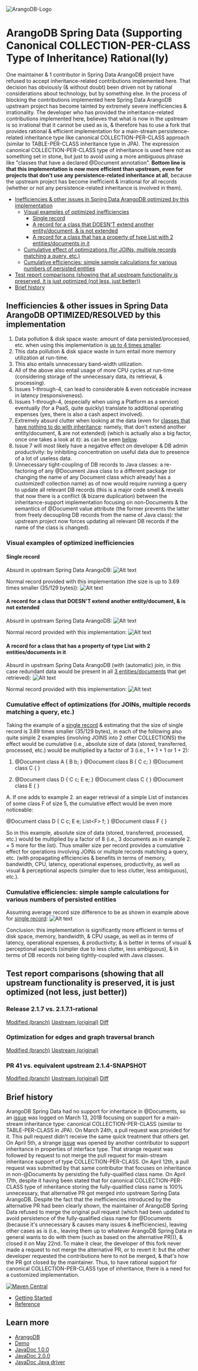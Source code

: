 ![ArangoDB-Logo](https://docs.arangodb.com/assets/arangodb_logo_2016_inverted.png)

# ArangoDB Spring Data (Supporting Canonical COLLECTION-PER-CLASS Type of Inheritance) Rational(ly) 

One maintainer & 1 contributor in Spring Data ArangoDB project have refused to accept inheritance-related contributions implemented here. That decision has obviously
(& without doubt) been driven not by rational considerations about technology, but by something else. In the process of blocking the contributions implemented here 
Spring Data ArangoDB upstream project has become tainted by extremely severe inefficiencies & irrationality. The developer who has provided the inheritance-related
contributions implemented here, believes that what is now in the upstream is so irrational that it cannot be used as is, & therefore has to use a fork that 
provides rational & efficient implementation for a main-stream persistence-related inheritance type like canonical COLLECTION-PER-CLASS approach (similar to 
TABLE-PER-CLASS inheritance type in JPA). The expression canonical COLLECTION-PER-CLASS type of inheritance is used here not as something set in stone, but just to avoid 
using a more ambiguous phrase like "classes that have a declared @Document annotation". **Bottom line is that this implementation is now more efficient than upstream, 
even for projects that don't use any persistence-related inheritance at all**, because the upstream project has become inefficient & irrational for all 
records (whether or not any persistence-related inheritance is involved in them). 

* [Inefficiencies & other issues in Spring Data ArangoDB optimized by this implementation](#inefficiencies_optimized)
    * [Visual examples of optimized inefficiencies](#visuals)
       * [Single record](#single)
       * [A record for a class that DOESN'T extend another entity/document, & is not extended](#noinheritance)
       * [A record for a class that has a property of type List with 2 entities/documents in it](#list)
    * [Cumulative effect of optimizations (for JOINs, multiple records matching a query, etc.)](#multiples)
    * [Cumulative efficiencies: simple sample calculations for various numbers of persisted entities](#calc)
* [Test report comparisons (showing that all upstream functionality is preserved, it is just optimized (not less, just better))](#testing)
* [Brief history](#history)

## <a name="inefficiencies_optimized"></a>Inefficiencies & other issues in Spring Data ArangoDB OPTIMIZED/RESOLVED by this implementation
1. Data pollution & disk space waste: amount of data persisted/processed, etc. when using this implementation is [up to 4 times smaller](#single).
2. This data pollution & disk space waste in turn entail more memory utilization at run-time.
3. This also entails unnecessary band-width utilization.
4. All of the above also entail usage of more CPU cycles at run-time (considering storage of the unnecessary data, its retrieval, & processing).
5. Issues 1-through-4, can lead to considerable & even noticeable increase in latency (responsiveness). 
6. Issues 1-through-4, (especially when using a Platform as a service) eventually (for a PaaS, quite quickly) translate to additional operating expenses 
(yes, there is also a cash aspect involved).
7. Extremely absurd clutter when looking at the data (even for 
[classes that have nothing to do with inheritance](#noinheritance): namely, 
that don't extend another entity/document, & are not extended) (which is actually also a big factor, once one takes a look at it): as can be seen 
[below](#list).
8. Issue 7 will most likely have a negative effect on developer & DB admin productivity: by inhibiting concentration on useful data due to presence of a lot of useless data.
9. Unnecessary tight-coupling of DB records to Java classes: a re-factoring of any @Document Java class to a different package (or changing the name of any Document 
class which already! has a customized! collection name) as of now would require running a query to update all relevant DB records (this is a major code smell & 
reveals that now there is a conflict (& bizarre duplication) between the inheritance-support implementation focusing on non-Documents & the semantics of @Document 
value attribute (the former prevents the latter from freely decoupling DB records from the name of Java class): the upstream project now forces updating all relevant 
DB records if the name of the class is changed).

### <a id="visuals"></a>Visual examples of optimized inefficiencies
#### <a id="single"></a>Single record

Absurd in upstream Spring Data ArangoDB:
![Alt text](docs/include/img/unreasonable.png?raw=true "Absurd")

Normal record provided with this implementation (the size is up to 3.69 times smaller (35/129 bytes)):
![Alt text](docs/include/img/reasonable.png?raw=true "Normal")

#### <a id="noinheritance"></a>A record for a class that DOESN'T extend another entity/document, & is not extended

Absurd in upstream Spring Data ArangoDB:
![Alt text](docs/include/img/aggregate_absurd.png?raw=true "Absurd")

Normal record provided with this implementation:
![Alt text](docs/include/img/aggregate.png?raw=true "Normal")

#### <a id="list"></a>A record for a class that has a property of type List with 2 entities/documents in it

Absurd in upstream Spring Data ArangoDB (with (automatic) join, in this case redundant data would be present in all [3 entities/documents](#multiples) that get retrieved):
![Alt text](docs/include/img/aggregate_with_collection_absurd.png?raw=true "Absurd")

Normal record provided with this implementation:
![Alt text](docs/include/img/aggregate_with_collection.png?raw=true "Normal")

### <a id="multiples"></a>Cumulative effect of optimizations (for JOINs, multiple records matching a query, etc.)
Taking the example of a [single record](#single) & estimating that the size of single record is 3.69 times smaller (35/129 bytes),
in each of the following also quite simple 2 examples (involving JOINS into 2 other COLLECTIONS) the effect would be cumulative 
(i.e., absolute size of data (stored, transferred, processed, etc.) would be multiplied by a factor of 3 (i.e., 1 + 1 + 1 or 1 + 2):

1. @Document
class A {
B b;
}
@Document
class B {
C c;
}
@Document
class C {
}

2. @Document
class D {
C c;
E e;
}
@Document
class C {
}
@Document
class E {
}

A.
If one adds to example 2. an eager retrieval of a simple List of instances of some class F of size 5, the cumulative effect would be
even more noticeable:

@Document
class D {
C c;
E e;
List&lt;F&gt; f;
}
@Document
class F {
}

So in this example, absolute size of data (stored, transferred, processed, etc.) would be multiplied by a factor of 8 
(i.e., 3 documents as in example 2. + 5 more for the list). Thus smaller size per record provides a cumulative effect for operations involving JOINs or multiple records matching a query, etc. (with propagating efficiencies & benefits in terms of memory, bandwidth, CPU, latency, operational expenses, productivity, 
as well as visual & perceptional aspects (simpler due to less clutter, less ambiguous), etc.).

### <a id="calc"></a>Cumulative efficiencies: simple sample calculations for various numbers of persisted entities
Assuming average record size difference to be as shown in example above for [single record](#single):
![Alt text](docs/include/img/efficiencies.png?raw=true "Efficiencies")

Conclusion: this implementation is significantly more efficient in terms of disk space, memory, bandwidth, & CPU usage, as well as in terms of latency, operational expenses, & productivity; & is better in terms of visual & perceptional aspects (simpler due to less clutter, less ambiguous), & in terms of 
DB records not being tightly-coupled with Java classes.

## <a name="testing"></a>Test report comparisons (showing that all upstream functionality is preserved, it is just optimized (not less, just better))
### Release 2.1.7 vs. 2.1.7.1-rational
[Modified (branch)](https://haqer1.github.io/arangodb-spring-data-rational/docs/branch/v2.1.7/auto-testing/modified/surefire-report.html)
[Upstream (original)](https://haqer1.github.io/arangodb-spring-data-rational/docs/branch/v2.1.7/auto-testing/original/surefire-report.html)
[Diff](https://haqer1.github.io/arangodb-spring-data-rational/docs/branch/v2.1.7/auto-testing/diff/)

### Optimization for edges and graph traversal branch
[Modified (branch)](https://haqer1.github.io/arangodb-spring-data-rational/docs/branch/optimization_for_edges_and_graph_traversal/auto-testing/modified/surefire-report.html)
[Upstream (original)](https://haqer1.github.io/arangodb-spring-data-rational/docs/branch/optimization_for_edges_and_graph_traversal/auto-testing/original/surefire-report.html)

### PR 41 vs. equivalent upstream 2.1.4-SNAPSHOT
[Modified (branch)](https://haqer1.github.io/arangodb-spring-data-rational/docs/branch/issue_40/auto-testing/modified/surefire-report.html)
[Upstream (original)](https://haqer1.github.io/arangodb-spring-data-rational/docs/branch/issue_40/auto-testing/original/surefire-report.html)
[Diff](https://haqer1.github.io/arangodb-spring-data-rational/docs/branch/issue_40/auto-testing/diff/)

## <a name="history"></a>Brief history
ArangoDB Spring Data had no support for inheritance in @Documents, so an [issue](https://github.com/arangodb/spring-data/issues/17#issue-304481714) was logged on 
March 13, 2018 focusing on support for a main-stream inheritance type: canonical COLLECTION-PER-CLASS (similar to TABLE-PER-CLASS in JPA). On March 24th, a pull request was provided for it. 
This pull request didn't receive the same quick treatment that others get. On April 5th, a strange 
[issue](https://github.com/arangodb/spring-data/issues/27#issue-311595550) was opened by 
another contributor to support inheritance in properties of interface type. That strange request was
followed by request to not merge the pull request for main-stream inheritance support of type COLLECTION-PER-CLASS. On April 12th, a pull request was submitted by 
that same contributor that focuses on
inheritance in non-@Documents by persisting the fully-qualified class name. On April 17th, despite it having been stated that for canonical COLLECTION-PER-CLASS type of inheritance
storing the fully-qualified class name is 100% unnecessary, that alternative PR got merged into upstream Spring Data ArangoDB. Despite the fact that the inefficiencies introduced by the 
alternative PR had been clearly shown, the maintainer of ArangoDB Spring Data refused to merge the original pull request (which had been updated to avoid persistence of the fully-qualified
class name for @Documents (because it's unnecessary & causes many issues & inefficiencies), leaving other cases as is (i.e., leaving them up to whatever ArangoDB Spring Data in general 
wants to do with them (such as based on the alternative PR))), & closed it on May 22nd. To make it clear, the developer of this fork never made a request to not merge the alternative PR, 
or to revert it: but the other developer requested the contributions here to not be merged, & that's how the PR got closed by the maintainer. Thus, to have rational
support for canonical COLLECTION-PER-CLASS type of inheritance, there is a need for a customized implementation.

[![Maven Central](https://maven-badges.herokuapp.com/maven-central/com.arangodb/arangodb-spring-data/badge.svg)](https://maven-badges.herokuapp.com/maven-central/com.arangodb/arangodb-spring-data)

- [Getting Started](docs/Drivers/SpringData/GettingStarted/README.md)
- [Reference](docs/Drivers/SpringData/Reference/README.md)

## Learn more
* [ArangoDB](https://www.arangodb.com/)
* [Demo](https://github.com/arangodb/spring-data-demo)
* [JavaDoc 1.0.0](http://arangodb.github.io/spring-data/javadoc-1_0/index.html)
* [JavaDoc 2.0.0](http://arangodb.github.io/spring-data/javadoc-2_0/index.html)
* [JavaDoc Java driver](http://arangodb.github.io/arangodb-java-driver/javadoc-4_3/index.html)
